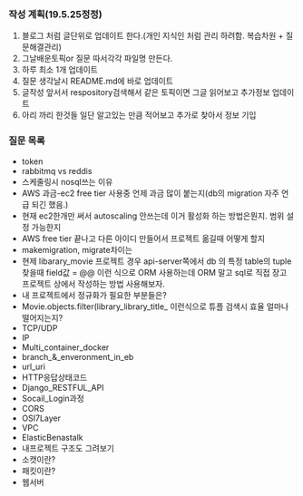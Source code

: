 ### 작성 계획(19.5.25정정)

1. 블로그 처럼 글단위로 업데이트 한다.(개인 지식인 처럼 관리 하려함. 복습차원 + 질문해결관리)    
2. 그날배운토픽or 질문 따서각각  파일명 만든다.      
3. 하루 최소 1개 업데이트 
4. 질문 생각날시 README.md에 바로 업데이트  
5. 글작성 앞서서 respository검색해서 같은 토픽이면 그글 읽어보고 추가정보 업데이트 
6. 아리 까리 한것들 일단 알고있는 만큼 적어보고 추가로 찾아서 정보 기입 

### 질문 목록  
- token       
- rabbitmq vs reddis    
- 스케줄링시 nosql쓰는 이유          
- AWS 과금-ec2 free tier 사용중 언제 과금 많이 붙는지(db의 migration 자주 언급 되긴 했음.)     
- 현재 ec2한개만 써서 autoscaling 안쓰는데 이거 활성화 하는 방법은뭔지. 범위 설정 가능한지  
- AWS free tier 끝나고 다른 아이디 만들어서 프로젝트 옮길때 어떻게 할지    
- makemigration, migrate차이는    
- 현제 libarary\_movie 프로젝트 경우 api-server쪽에서 db 의 특정 table의 tuple 찾을때 field값 = @@ 이런 식으로 ORM 사용하는데 ORM 말고 sql로 직접 장고 프로젝트 상에서 작성하는 방법 사용해보자.     
- 내 프로젝트에서 정규화가 필요한 부분들은?   
- Movie.objects.filter(library\_library\_title\_ 이런식으로 튜플 검색시 효율 얼마나 떨어지는지?     
- TCP/UDP   
- IP 
- Multi\_container\_docker   
- branch\_&\_enveronment\_in\_eb   
- url\_uri   
- HTTP응답상태코드   
- Django\_RESTFUL\_API    
- Socail\_Login과정  
- CORS     
- OSI7Layer 
- VPC   
- ElasticBenastalk  
- 내프로젝트 구조도 그려보기     
- 소캣이란?   
- 패킷이란?   
- 웹서버 
